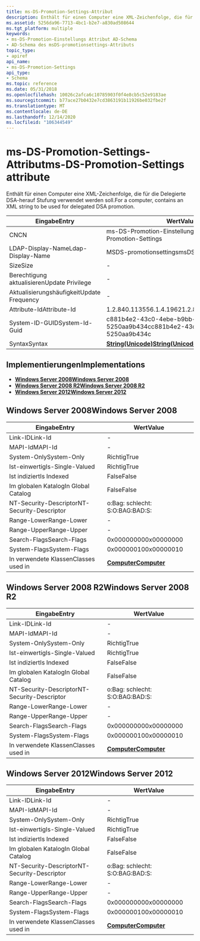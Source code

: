 ```yaml
---
title: ms-DS-Promotion-Settings-Attribut
description: Enthält für einen Computer eine XML-Zeichenfolge, die für die Delegierte DSA-herauf Stufung verwendet werden soll.
ms.assetid: 5256da96-7713-4bc1-b2e7-a830ad508644
ms.tgt_platform: multiple
keywords:
- ms-DS-Promotion-Einstellungs Attribut AD-Schema
- AD-Schema des msDS-promotionsettings-Attributs
topic_type:
- apiref
api_name:
- ms-DS-Promotion-Settings
api_type:
- Schema
ms.topic: reference
ms.date: 05/31/2018
ms.openlocfilehash: 10026c2afca6c10785903f0f4e8cb5c52e9183ae
ms.sourcegitcommit: b77ace27b0432e7cd3863191b11926be032fbe2f
ms.translationtype: MT
ms.contentlocale: de-DE
ms.lasthandoff: 12/14/2020
ms.locfileid: "106344549"
---
```

# <a name="ms-ds-promotion-settings-attribute"></a><span data-ttu-id="949c5-105">ms-DS-Promotion-Settings-Attribut</span><span class="sxs-lookup"><span data-stu-id="949c5-105">ms-DS-Promotion-Settings attribute</span></span>

<span data-ttu-id="949c5-106">Enthält für einen Computer eine XML-Zeichenfolge, die für die Delegierte DSA-herauf Stufung verwendet werden soll.</span><span class="sxs-lookup"><span data-stu-id="949c5-106">For a computer, contains an XML string to be used for delegated DSA promotion.</span></span>



| <span data-ttu-id="949c5-107">Eingabe</span><span class="sxs-lookup"><span data-stu-id="949c5-107">Entry</span></span> | <span data-ttu-id="949c5-108">Wert</span><span class="sxs-lookup"><span data-stu-id="949c5-108">Value</span></span> |
|-------------------|---------------------------------------------|
| <span data-ttu-id="949c5-109">CN</span><span class="sxs-lookup"><span data-stu-id="949c5-109">CN</span></span>                | <span data-ttu-id="949c5-110">ms-DS-Promotion-Einstellungen</span><span class="sxs-lookup"><span data-stu-id="949c5-110">ms-DS-Promotion-Settings</span></span>                    |
| <span data-ttu-id="949c5-111">LDAP-Display-Name</span><span class="sxs-lookup"><span data-stu-id="949c5-111">Ldap-Display-Name</span></span> | <span data-ttu-id="949c5-112">MSDS-promotionsettings</span><span class="sxs-lookup"><span data-stu-id="949c5-112">msDS-PromotionSettings</span></span>                      |
| <span data-ttu-id="949c5-113">Size</span><span class="sxs-lookup"><span data-stu-id="949c5-113">Size</span></span>              | \-                                          |
| <span data-ttu-id="949c5-114">Berechtigung aktualisieren</span><span class="sxs-lookup"><span data-stu-id="949c5-114">Update Privilege</span></span>  | \-                                          |
| <span data-ttu-id="949c5-115">Aktualisierungshäufigkeit</span><span class="sxs-lookup"><span data-stu-id="949c5-115">Update Frequency</span></span>  | \-                                          |
| <span data-ttu-id="949c5-116">Attribute-Id</span><span class="sxs-lookup"><span data-stu-id="949c5-116">Attribute-Id</span></span>      | <span data-ttu-id="949c5-117">1.2.840.113556.1.4.1962</span><span class="sxs-lookup"><span data-stu-id="949c5-117">1.2.840.113556.1.4.1962</span></span>                     |
| <span data-ttu-id="949c5-118">System-ID-GUID</span><span class="sxs-lookup"><span data-stu-id="949c5-118">System-Id-Guid</span></span>    | <span data-ttu-id="949c5-119">c881b4e2-43c0-4ebe-b9bb-5250aa9b434c</span><span class="sxs-lookup"><span data-stu-id="949c5-119">c881b4e2-43c0-4ebe-b9bb-5250aa9b434c</span></span>        |
| <span data-ttu-id="949c5-120">Syntax</span><span class="sxs-lookup"><span data-stu-id="949c5-120">Syntax</span></span>            | [<span data-ttu-id="949c5-121">**String(Unicode)**</span><span class="sxs-lookup"><span data-stu-id="949c5-121">**String(Unicode)**</span></span>](s-string-unicode.md) |



## <a name="implementations"></a><span data-ttu-id="949c5-122">Implementierungen</span><span class="sxs-lookup"><span data-stu-id="949c5-122">Implementations</span></span>

-   [<span data-ttu-id="949c5-123">**Windows Server 2008**</span><span class="sxs-lookup"><span data-stu-id="949c5-123">**Windows Server 2008**</span></span>](#windows-server-2008)
-   [<span data-ttu-id="949c5-124">**Windows Server 2008 R2**</span><span class="sxs-lookup"><span data-stu-id="949c5-124">**Windows Server 2008 R2**</span></span>](#windows-server-2008-r2)
-   [<span data-ttu-id="949c5-125">**Windows Server 2012**</span><span class="sxs-lookup"><span data-stu-id="949c5-125">**Windows Server 2012**</span></span>](#windows-server-2012)

## <a name="windows-server-2008"></a><span data-ttu-id="949c5-126">Windows Server 2008</span><span class="sxs-lookup"><span data-stu-id="949c5-126">Windows Server 2008</span></span>



| <span data-ttu-id="949c5-127">Eingabe</span><span class="sxs-lookup"><span data-stu-id="949c5-127">Entry</span></span> | <span data-ttu-id="949c5-128">Wert</span><span class="sxs-lookup"><span data-stu-id="949c5-128">Value</span></span> |
|------------------------|-------------------------------------------|
| <span data-ttu-id="949c5-129">Link-ID</span><span class="sxs-lookup"><span data-stu-id="949c5-129">Link-Id</span></span>                | \-                                        |
| <span data-ttu-id="949c5-130">MAPI-Id</span><span class="sxs-lookup"><span data-stu-id="949c5-130">MAPI-Id</span></span>                | \-                                        |
| <span data-ttu-id="949c5-131">System-Only</span><span class="sxs-lookup"><span data-stu-id="949c5-131">System-Only</span></span>            | <span data-ttu-id="949c5-132">Richtig</span><span class="sxs-lookup"><span data-stu-id="949c5-132">True</span></span>                                      |
| <span data-ttu-id="949c5-133">Ist-einwertig</span><span class="sxs-lookup"><span data-stu-id="949c5-133">Is-Single-Valued</span></span>       | <span data-ttu-id="949c5-134">Richtig</span><span class="sxs-lookup"><span data-stu-id="949c5-134">True</span></span>                                      |
| <span data-ttu-id="949c5-135">Ist indiziert</span><span class="sxs-lookup"><span data-stu-id="949c5-135">Is Indexed</span></span>             | <span data-ttu-id="949c5-136">False</span><span class="sxs-lookup"><span data-stu-id="949c5-136">False</span></span>                                     |
| <span data-ttu-id="949c5-137">Im globalen Katalog</span><span class="sxs-lookup"><span data-stu-id="949c5-137">In Global Catalog</span></span>      | <span data-ttu-id="949c5-138">False</span><span class="sxs-lookup"><span data-stu-id="949c5-138">False</span></span>                                     |
| <span data-ttu-id="949c5-139">NT-Security-Descriptor</span><span class="sxs-lookup"><span data-stu-id="949c5-139">NT-Security-Descriptor</span></span> | <span data-ttu-id="949c5-140">o:Bag: schlecht: S:</span><span class="sxs-lookup"><span data-stu-id="949c5-140">O:BAG:BAD:S:</span></span>                              |
| <span data-ttu-id="949c5-141">Range-Lower</span><span class="sxs-lookup"><span data-stu-id="949c5-141">Range-Lower</span></span>            | \-                                        |
| <span data-ttu-id="949c5-142">Range-Upper</span><span class="sxs-lookup"><span data-stu-id="949c5-142">Range-Upper</span></span>            | \-                                        |
| <span data-ttu-id="949c5-143">Search-Flags</span><span class="sxs-lookup"><span data-stu-id="949c5-143">Search-Flags</span></span>           | <span data-ttu-id="949c5-144">0x00000000</span><span class="sxs-lookup"><span data-stu-id="949c5-144">0x00000000</span></span>                                |
| <span data-ttu-id="949c5-145">System-Flags</span><span class="sxs-lookup"><span data-stu-id="949c5-145">System-Flags</span></span>           | <span data-ttu-id="949c5-146">0x00000010</span><span class="sxs-lookup"><span data-stu-id="949c5-146">0x00000010</span></span>                                |
| <span data-ttu-id="949c5-147">In verwendete Klassen</span><span class="sxs-lookup"><span data-stu-id="949c5-147">Classes used in</span></span>        | [<span data-ttu-id="949c5-148">**Computer**</span><span class="sxs-lookup"><span data-stu-id="949c5-148">**Computer**</span></span>](c-computer.md)<br/> |



## <a name="windows-server-2008-r2"></a><span data-ttu-id="949c5-149">Windows Server 2008 R2</span><span class="sxs-lookup"><span data-stu-id="949c5-149">Windows Server 2008 R2</span></span>



| <span data-ttu-id="949c5-150">Eingabe</span><span class="sxs-lookup"><span data-stu-id="949c5-150">Entry</span></span> | <span data-ttu-id="949c5-151">Wert</span><span class="sxs-lookup"><span data-stu-id="949c5-151">Value</span></span> |
|------------------------|-------------------------------------------|
| <span data-ttu-id="949c5-152">Link-ID</span><span class="sxs-lookup"><span data-stu-id="949c5-152">Link-Id</span></span>                | \-                                        |
| <span data-ttu-id="949c5-153">MAPI-Id</span><span class="sxs-lookup"><span data-stu-id="949c5-153">MAPI-Id</span></span>                | \-                                        |
| <span data-ttu-id="949c5-154">System-Only</span><span class="sxs-lookup"><span data-stu-id="949c5-154">System-Only</span></span>            | <span data-ttu-id="949c5-155">Richtig</span><span class="sxs-lookup"><span data-stu-id="949c5-155">True</span></span>                                      |
| <span data-ttu-id="949c5-156">Ist-einwertig</span><span class="sxs-lookup"><span data-stu-id="949c5-156">Is-Single-Valued</span></span>       | <span data-ttu-id="949c5-157">Richtig</span><span class="sxs-lookup"><span data-stu-id="949c5-157">True</span></span>                                      |
| <span data-ttu-id="949c5-158">Ist indiziert</span><span class="sxs-lookup"><span data-stu-id="949c5-158">Is Indexed</span></span>             | <span data-ttu-id="949c5-159">False</span><span class="sxs-lookup"><span data-stu-id="949c5-159">False</span></span>                                     |
| <span data-ttu-id="949c5-160">Im globalen Katalog</span><span class="sxs-lookup"><span data-stu-id="949c5-160">In Global Catalog</span></span>      | <span data-ttu-id="949c5-161">False</span><span class="sxs-lookup"><span data-stu-id="949c5-161">False</span></span>                                     |
| <span data-ttu-id="949c5-162">NT-Security-Descriptor</span><span class="sxs-lookup"><span data-stu-id="949c5-162">NT-Security-Descriptor</span></span> | <span data-ttu-id="949c5-163">o:Bag: schlecht: S:</span><span class="sxs-lookup"><span data-stu-id="949c5-163">O:BAG:BAD:S:</span></span>                              |
| <span data-ttu-id="949c5-164">Range-Lower</span><span class="sxs-lookup"><span data-stu-id="949c5-164">Range-Lower</span></span>            | \-                                        |
| <span data-ttu-id="949c5-165">Range-Upper</span><span class="sxs-lookup"><span data-stu-id="949c5-165">Range-Upper</span></span>            | \-                                        |
| <span data-ttu-id="949c5-166">Search-Flags</span><span class="sxs-lookup"><span data-stu-id="949c5-166">Search-Flags</span></span>           | <span data-ttu-id="949c5-167">0x00000000</span><span class="sxs-lookup"><span data-stu-id="949c5-167">0x00000000</span></span>                                |
| <span data-ttu-id="949c5-168">System-Flags</span><span class="sxs-lookup"><span data-stu-id="949c5-168">System-Flags</span></span>           | <span data-ttu-id="949c5-169">0x00000010</span><span class="sxs-lookup"><span data-stu-id="949c5-169">0x00000010</span></span>                                |
| <span data-ttu-id="949c5-170">In verwendete Klassen</span><span class="sxs-lookup"><span data-stu-id="949c5-170">Classes used in</span></span>        | [<span data-ttu-id="949c5-171">**Computer**</span><span class="sxs-lookup"><span data-stu-id="949c5-171">**Computer**</span></span>](c-computer.md)<br/> |



## <a name="windows-server-2012"></a><span data-ttu-id="949c5-172">Windows Server 2012</span><span class="sxs-lookup"><span data-stu-id="949c5-172">Windows Server 2012</span></span>



| <span data-ttu-id="949c5-173">Eingabe</span><span class="sxs-lookup"><span data-stu-id="949c5-173">Entry</span></span> | <span data-ttu-id="949c5-174">Wert</span><span class="sxs-lookup"><span data-stu-id="949c5-174">Value</span></span> |
|------------------------|-------------------------------------------|
| <span data-ttu-id="949c5-175">Link-ID</span><span class="sxs-lookup"><span data-stu-id="949c5-175">Link-Id</span></span>                | \-                                        |
| <span data-ttu-id="949c5-176">MAPI-Id</span><span class="sxs-lookup"><span data-stu-id="949c5-176">MAPI-Id</span></span>                | \-                                        |
| <span data-ttu-id="949c5-177">System-Only</span><span class="sxs-lookup"><span data-stu-id="949c5-177">System-Only</span></span>            | <span data-ttu-id="949c5-178">Richtig</span><span class="sxs-lookup"><span data-stu-id="949c5-178">True</span></span>                                      |
| <span data-ttu-id="949c5-179">Ist-einwertig</span><span class="sxs-lookup"><span data-stu-id="949c5-179">Is-Single-Valued</span></span>       | <span data-ttu-id="949c5-180">Richtig</span><span class="sxs-lookup"><span data-stu-id="949c5-180">True</span></span>                                      |
| <span data-ttu-id="949c5-181">Ist indiziert</span><span class="sxs-lookup"><span data-stu-id="949c5-181">Is Indexed</span></span>             | <span data-ttu-id="949c5-182">False</span><span class="sxs-lookup"><span data-stu-id="949c5-182">False</span></span>                                     |
| <span data-ttu-id="949c5-183">Im globalen Katalog</span><span class="sxs-lookup"><span data-stu-id="949c5-183">In Global Catalog</span></span>      | <span data-ttu-id="949c5-184">False</span><span class="sxs-lookup"><span data-stu-id="949c5-184">False</span></span>                                     |
| <span data-ttu-id="949c5-185">NT-Security-Descriptor</span><span class="sxs-lookup"><span data-stu-id="949c5-185">NT-Security-Descriptor</span></span> | <span data-ttu-id="949c5-186">o:Bag: schlecht: S:</span><span class="sxs-lookup"><span data-stu-id="949c5-186">O:BAG:BAD:S:</span></span>                              |
| <span data-ttu-id="949c5-187">Range-Lower</span><span class="sxs-lookup"><span data-stu-id="949c5-187">Range-Lower</span></span>            | \-                                        |
| <span data-ttu-id="949c5-188">Range-Upper</span><span class="sxs-lookup"><span data-stu-id="949c5-188">Range-Upper</span></span>            | \-                                        |
| <span data-ttu-id="949c5-189">Search-Flags</span><span class="sxs-lookup"><span data-stu-id="949c5-189">Search-Flags</span></span>           | <span data-ttu-id="949c5-190">0x00000000</span><span class="sxs-lookup"><span data-stu-id="949c5-190">0x00000000</span></span>                                |
| <span data-ttu-id="949c5-191">System-Flags</span><span class="sxs-lookup"><span data-stu-id="949c5-191">System-Flags</span></span>           | <span data-ttu-id="949c5-192">0x00000010</span><span class="sxs-lookup"><span data-stu-id="949c5-192">0x00000010</span></span>                                |
| <span data-ttu-id="949c5-193">In verwendete Klassen</span><span class="sxs-lookup"><span data-stu-id="949c5-193">Classes used in</span></span>        | [<span data-ttu-id="949c5-194">**Computer**</span><span class="sxs-lookup"><span data-stu-id="949c5-194">**Computer**</span></span>](c-computer.md)<br/> |



 

 





